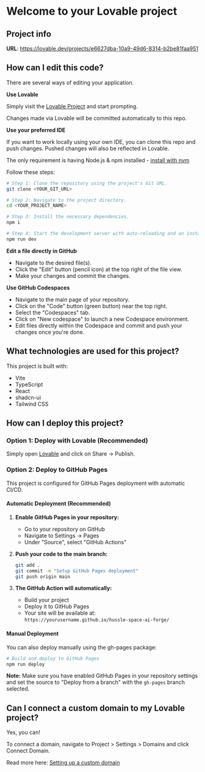 # Welcome to your Lovable project

## Project info

**URL**: https://lovable.dev/projects/e6627dba-10a9-49d6-8314-b2be81faa951

## How can I edit this code?

There are several ways of editing your application.

**Use Lovable**

Simply visit the [Lovable Project](https://lovable.dev/projects/e6627dba-10a9-49d6-8314-b2be81faa951) and start prompting.

Changes made via Lovable will be committed automatically to this repo.

**Use your preferred IDE**

If you want to work locally using your own IDE, you can clone this repo and push changes. Pushed changes will also be reflected in Lovable.

The only requirement is having Node.js & npm installed - [install with nvm](https://github.com/nvm-sh/nvm#installing-and-updating)

Follow these steps:

```sh
# Step 1: Clone the repository using the project's Git URL.
git clone <YOUR_GIT_URL>

# Step 2: Navigate to the project directory.
cd <YOUR_PROJECT_NAME>

# Step 3: Install the necessary dependencies.
npm i

# Step 4: Start the development server with auto-reloading and an instant preview.
npm run dev
```

**Edit a file directly in GitHub**

- Navigate to the desired file(s).
- Click the "Edit" button (pencil icon) at the top right of the file view.
- Make your changes and commit the changes.

**Use GitHub Codespaces**

- Navigate to the main page of your repository.
- Click on the "Code" button (green button) near the top right.
- Select the "Codespaces" tab.
- Click on "New codespace" to launch a new Codespace environment.
- Edit files directly within the Codespace and commit and push your changes once you're done.

## What technologies are used for this project?

This project is built with:

- Vite
- TypeScript
- React
- shadcn-ui
- Tailwind CSS

## How can I deploy this project?

### Option 1: Deploy with Lovable (Recommended)

Simply open [Lovable](https://lovable.dev/projects/e6627dba-10a9-49d6-8314-b2be81faa951) and click on Share -> Publish.

### Option 2: Deploy to GitHub Pages

This project is configured for GitHub Pages deployment with automatic CI/CD.

#### Automatic Deployment (Recommended)

1. **Enable GitHub Pages in your repository:**
   - Go to your repository on GitHub
   - Navigate to Settings → Pages
   - Under "Source", select "GitHub Actions"

2. **Push your code to the main branch:**
   ```sh
   git add .
   git commit -m "Setup GitHub Pages deployment"
   git push origin main
   ```

3. **The GitHub Action will automatically:**
   - Build your project
   - Deploy it to GitHub Pages
   - Your site will be available at: `https://yourusername.github.io/hussle-space-ai-forge/`

#### Manual Deployment

You can also deploy manually using the gh-pages package:

```sh
# Build and deploy to GitHub Pages
npm run deploy
```

**Note:** Make sure you have enabled GitHub Pages in your repository settings and set the source to "Deploy from a branch" with the `gh-pages` branch selected.

## Can I connect a custom domain to my Lovable project?

Yes, you can!

To connect a domain, navigate to Project > Settings > Domains and click Connect Domain.

Read more here: [Setting up a custom domain](https://docs.lovable.dev/tips-tricks/custom-domain#step-by-step-guide)
